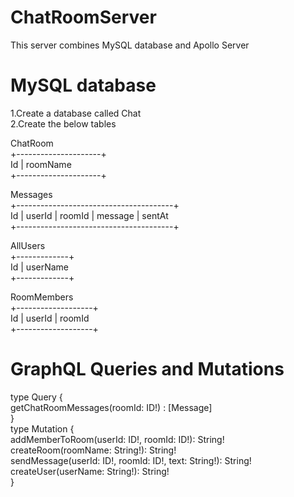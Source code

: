 # ChatRoomServer
This server combines MySQL database and Apollo Server  

# MySQL database
1.Create a database called Chat  
2.Create the below tables  
  
ChatRoom  
+---------------------+  
Id | roomName  
+---------------------+  
  
Messages   
+---------------------------------------+  
Id | userId | roomId | message | sentAt  
+---------------------------------------+  
  
AllUsers  
+-------------+  
Id | userName  
+-------------+  
  
RoomMembers  
+-------------------+  
Id | userId | roomId  
+-------------------+  

# GraphQL Queries and Mutations
type Query {  
getChatRoomMessages(roomId: ID!) : [Message]  
    }  
    type Mutation {  
        addMemberToRoom(userId: ID!, roomId: ID!): String!  
        createRoom(roomName: String!): String!  
        sendMessage(userId: ID!, roomId: ID!, text: String!): String!  
        createUser(userName: String!): String!  
    }  
